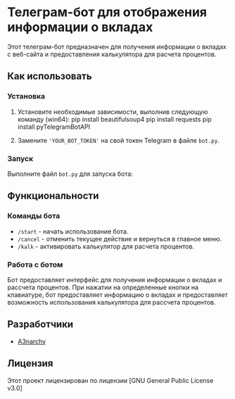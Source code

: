 # Телеграм-бот для отображения информации о вкладах

Этот телеграм-бот предназначен для получения информации о вкладах с веб-сайта и предоставления калькулятора для расчета процентов.

## Как использовать

### Установка

1. Установите необходимые зависимости, выполнив следующую команду (win64): 
pip install beautifulsoup4
pip install requests
pip install pyTelegramBotAPI

3. Замените `'YOUR_BOT_TOKEN'` на свой токен Telegram в файле `bot.py`.

### Запуск

Выполните файл `bot.py` для запуска бота:



## Функциональности

### Команды бота

- `/start` - начать использование бота.
- `/cancel` - отменить текущее действие и вернуться в главное меню.
- `/kalk` - активировать калькулятор для расчета процентов.

### Работа с ботом

Бот предоставляет интерфейс для получения информации о вкладах и рассчета процентов. При нажатии на определенные кнопки на клавиатуре, бот предоставляет информацию о вкладах и предоставляет возможность использования калькулятора для рассчета процентов.

## Разработчики

- [A3narchy](https://github.com/A3narchy)

## Лицензия

Этот проект лицензирован по лицензии [GNU General Public License v3.0]
